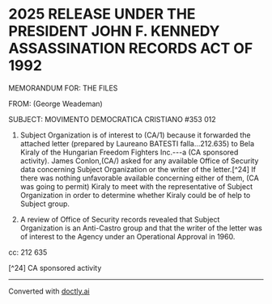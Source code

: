 # 2025 RELEASE UNDER THE PRESIDENT JOHN F. KENNEDY ASSASSINATION RECORDS ACT OF 1992

MEMORANDUM FOR: THE FILES

FROM: (George Weademan)

SUBJECT: MOVIMENTO DEMOCRATICA CRISTIANO #353 012

1. Subject Organization is of interest to (CA/1) because it forwarded the attached letter (prepared by Laureano BATESTI falla...212.635) to Bela Kiraly of the Hungarian Freedom Fighters Inc.---a (CA sponsored activity). James Conlon,(CA/) asked for any available Office of Security data concerning Subject Organization or the writer of the letter.[^24] If there was nothing unfavorable available concerning either of them, (CA was going to permit) Kiraly to meet with the representative of Subject Organization in order to determine whether Kiraly could be of help to Subject group.

2. A review of Office of Security records revealed that Subject Organization is an Anti-Castro group and that the writer of the letter was of interest to the Agency under an Operational Approval in 1960.

cc: 212 635

[^24] CA sponsored activity


---
Converted with [doctly.ai](https://doctly.ai)